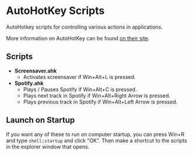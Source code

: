 # AutoHotKey Scripts

AutoHotkey scripts for controlling various actions in applications.

More information on AutoHotKey can be found
[on their site](https://www.autohotkey.com/).

## Scripts

* **Screensaver.ahk**
  * Activates screensaver if Win+Alt+L is pressed.
* **Spotify.ahk**
  * Plays / Pauses Spotify if Win+Alt+C is pressed.
  * Plays next track in Spotify if Win+Alt+Right Arrow is pressed.
  * Plays previous track in Spotify if Win+Alt+Left Arrow is pressed.

## Launch on Startup

If you want any of these to run on computer startup, you can press Win+R and
type `shell:startup` and click "OK".  Then make a shortcut to the scripts in the
explorer window that opens.
